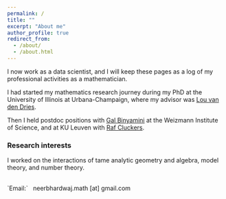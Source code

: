 ```yaml
---
permalink: /
title: ""
excerpt: "About me"
author_profile: true
redirect_from: 
  - /about/
  - /about.html
---
```

<script type="text/javascript"
  src="https://www.maths.nottingham.ac.uk/plp/pmadw/LaTeXMathML.js"> 
 </script>

I now work as a data scientist, and I will keep these pages as a log of my professional activities as a mathematician. 

I had started my mathematics research journey during my PhD at the University of Illinois at Urbana-Champaign, where my advisor was <a href="https://math.illinois.edu/directory/profile/vddries/" target="_blank">Lou van den Dries</a>. 
<br> 

Then I held postdoc positions with <a href="https://binyamini.wordpress.com/" target="_blank">Gal Binyamini</a> at the Weizmann Institute of Science, and at KU Leuven with <a href="https://rcluckers.perso.math.cnrs.fr/" target="_blank">Raf Cluckers</a>. 
<br> 


### Research interests

I worked on the interactions of tame analytic geometry and algebra, model theory, and number theory.

<br>
`Email:` &nbsp; neerbhardwaj.math [at] gmail.com

<!-- ### Interests

I am interested in o-minimality and the model theory of valued fields, and 

More precisely, I work on developing counting strategies using ideas from arithmetic, complex analysis, o-minimality, and model theory of valued fields, and pursuing ensuing applications.-->

<!-- my work revolves around the variations and analogues of the Pila-Wilkie Counting Theorem, both in the Archimedean and non-Archimedean contexts, and pursing the subse applications from such results.

 My work involves ideas from arithmetic, algebra, complex analysis, geometry, o-minimality, and the model theory of valued fields.-->
<!-- I am interested in the interactions of model theory with algebra and number theory. 

More precisely, recent work has been with o-minimality and its applications, and the algebra and model theory of valued fields.-->









